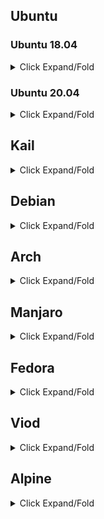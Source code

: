 ## Ubuntu

### Ubuntu 18.04
<details markdown='1'><summary>Click Expand/Fold</summary>

#### Core
`pkg update -y && pkg install curl proot tar -y && curl http://192.168.31.134:8180/AndronixOrigin/Installer/Ubuntu/ubuntu.sh | bash`

#### Desktop Environment - XFCE
`pkg update -y && pkg install curl proot tar -y && curl http://192.168.31.134:8180/AndronixOrigin/Installer/Ubuntu/ubuntu-xfce.sh | bash`

#### Desktop Environment - LXDE
`pkg update -y && pkg install curl proot tar -y && curl http://192.168.31.134:8180/AndronixOrigin/Installer/Ubuntu/ubuntu-lxde.sh | bash`

#### Desktop Environment - LXQT
`pkg update -y && pkg install curl proot tar -y && curl http://192.168.31.134:8180/AndronixOrigin/Installer/Ubuntu/ubuntu-lxqt.sh | bash`

#### Windwos Managers - Awesome
`pkg update -y && pkg install curl proot tar -y && curl http://192.168.31.134:8180/AndronixOrigin/Installer/Ubuntu/ubuntu-awesome.sh | bash`

#### Windwos Managers - Openbox
`pkg update -y && pkg install curl proot tar -y && curl http://192.168.31.134:8180/AndronixOrigin/Installer/Ubuntu/ubuntu-openbox.sh | bash`

#### Windwos Managers - i3
`pkg update -y && pkg install curl proot tar -y && curl http://192.168.31.134:8180/AndronixOrigin/Installer/Ubuntu/ubuntu-i3.sh | bash`

#### Uninstall
`curl http://192.168.31.134:8180/AndronixOrigin/Uninstall/Ubuntu/UNI-ubuntu.sh | bash`
</details>

### Ubuntu 20.04
<details markdown='1'><summary>Click Expand/Fold</summary>

#### Core
`pkg update -y && pkg install curl proot tar -y && curl http://192.168.31.134:8180/AndronixOrigin/Installer/Ubuntu20/ubuntu20.sh | bash`

#### Desktop Environment - XFCE
`pkg update -y && pkg install curl proot tar -y && curl http://192.168.31.134:8180/AndronixOrigin/Installer/Ubuntu20/ubuntu20-xfce.sh | bash`

#### Desktop Environment - LXDE
`pkg update -y && pkg install curl proot tar -y && curl http://192.168.31.134:8180/AndronixOrigin/Installer/Ubuntu20/ubuntu20-lxde.sh | bash`

#### Desktop Environment - LXQT
`pkg update -y && pkg install curl proot tar -y && curl http://192.168.31.134:8180/AndronixOrigin/Installer/Ubuntu20/ubuntu20-xlxqt.sh | bash`

#### Windwos Managers - Awesome
`pkg update -y && pkg install curl proot tar -y && curl http://192.168.31.134:8180/AndronixOrigin/Installer/Ubuntu20/ubuntu20-awesome.sh | bash`

#### Windwos Managers - Openbox
`pkg update -y && pkg install curl proot tar -y && curl http://192.168.31.134:8180/AndronixOrigin/Installer/Ubuntu20/ubuntu20-xopenbox.sh | bash`

#### Windwos Managers - i3
`pkg update -y && pkg install curl proot tar -y && curl http://192.168.31.134:8180/AndronixOrigin/Installer/Ubuntu20/ubuntu20-i3.sh | bash`

#### Uninstall
`curl http://192.168.31.134:8180/AndronixOrigin/Installer/Uninstall/Ubuntu20/UNI-ubuntu20.sh | bash`

</details>

## Kail
<details markdown='1'><summary>Click Expand/Fold</summary>

#### Core
`pkg update -y && pkg install curl proot tar -y && curl http://192.168.31.134:8180/AndronixOrigin/Installer/Kali/kali.sh | bash`

#### Desktop Environment - XFCE
`pkg update -y && pkg install curl proot tar -y && curl http://192.168.31.134:8180/AndronixOrigin/Installer/Kali/kali-xfce.sh | bash`

#### Desktop Environment - LXDE
`pkg update -y && pkg install curl proot tar -y && curl http://192.168.31.134:8180/AndronixOrigin/Installer/Kali/kali-lxde.sh | bash`

#### Desktop Environment - LXQT
`pkg update -y && pkg install curl proot tar -y && curl http://192.168.31.134:8180/AndronixOrigin/Installer/Kali/kali-lxqt.sh | bash`

#### Windwos Managers - Awesome
`pkg update -y && pkg install curl proot tar -y && curl http://192.168.31.134:8180/AndronixOrigin/Installer/Kali/kali-awesome.sh | bash`

#### Windwos Managers - Openbox
`pkg update -y && pkg install curl proot tar -y && curl http://192.168.31.134:8180/AndronixOrigin/Installer/Kali/kali-openbox.sh | bash`

#### Windwos Managers - i3
`pkg update -y && pkg install curl proot tar -y && curl http://192.168.31.134:8180/AndronixOrigin/Installer/Kali/kali-i3.sh | bash`

#### Uninstall
`curl http://192.168.31.134:8180/AndronixOrigin/Uninstall/Kali/UNI-kali.sh | bash`

</details>

## Debian
<details markdown='1'><summary>Click Expand/Fold</summary>

#### Core
`pkg update -y && pkg install curl proot tar -y && curl http://192.168.31.134:8180/AndronixOrigin/Installer/Debian/debian.sh | bash`

#### Desktop Environment - XFCE
`pkg update -y && pkg install curl proot tar -y && curl http://192.168.31.134:8180/AndronixOrigin/Installer/Debian/debian-xfce.sh | bash`

#### Desktop Environment - LXDE
`pkg update -y && pkg install curl proot tar -y && curl http://192.168.31.134:8180/AndronixOrigin/Installer/Debian/debian-lxde.sh | bash`

#### Desktop Environment - LXQT
`pkg update -y && pkg install curl proot tar -y && curl http://192.168.31.134:8180/AndronixOrigin/Installer/Debian/debian-lxqt.sh | bash`

#### Windwos Managers - Awesome
`pkg update -y && pkg install curl proot tar -y && curl http://192.168.31.134:8180/AndronixOrigin/Installer/Debian/debian-awesome.sh | bash`

#### Windwos Managers - Openbox
`pkg update -y && pkg install curl proot tar -y && curl http://192.168.31.134:8180/AndronixOrigin/Installer/Debian/debian-openbox.sh | bash`

#### Windwos Managers - i3
`pkg update -y && pkg install curl proot tar -y && curl http://192.168.31.134:8180/AndronixOrigin/Installer/Debian/debian-i3.sh | bash`

#### Uninstall
`curl http://192.168.31.134:8180/AndronixOrigin/Uninstall/Debian/UNI-debian.sh | bash`

</details>

## Arch
<details markdown='1'><summary>Click Expand/Fold</summary>

#### Core
`pkg update -y && pkg install curl proot tar -y && curl http://192.168.31.134:8180/AndronixOrigin/Installer/Arch/armhf/arch.sh | bash`

#### Desktop Environment - XFCE
`pkg update -y && pkg install curl proot tar -y && curl http://192.168.31.134:8180/AndronixOrigin/Installer/Arch/armhf/arch-xfce.sh | bash`

#### Desktop Environment - LXDE
`pkg update -y && pkg install curl proot tar -y && curl http://192.168.31.134:8180/AndronixOrigin/Installer/Arch/armhf/arch-lxde.sh | bash`

#### Windwos Managers - Awesome
`pkg update -y && pkg install curl proot tar -y && curl http://192.168.31.134:8180/AndronixOrigin/Installer/Arch/armhf/arch-awesome.sh | bash`

#### Windwos Managers - Openbox
`pkg update -y && pkg install curl proot tar -y && curl http://192.168.31.134:8180/AndronixOrigin/Installer/Arch/armhf/arch-openbox.sh | bash`

#### Windwos Managers - i3
`pkg update -y && pkg install curl proot tar -y && curl http://192.168.31.134:8180/AndronixOrigin/Installer/Arch/armhf/arch-i3.sh | bash`

#### Uninstall
`curl http://192.168.31.134:8180/AndronixOrigin/Uninstall/Arch/UNI-arch.sh | bash`

</details>

## Manjaro
<details markdown='1'><summary>Click Expand/Fold</summary>

#### Core
`pkg update -y && pkg install curl proot tar -y && curl http://192.168.31.134:8180/AndronixOrigin/Installer/Manjaro/manjaro.sh | bash`

#### Desktop Environment - XFCE
`pkg update -y && pkg install curl proot tar -y && curl http://192.168.31.134:8180/AndronixOrigin/Installer/Manjaro/manjaro-xfce.sh | bash`

#### Desktop Environment - LXDE
`pkg update -y && pkg install curl proot tar -y && curl http://192.168.31.134:8180/AndronixOrigin/Installer/Manjaro/manjaro-lxde.sh | bash`

#### Desktop Environment - LXQT
`pkg update -y && pkg install curl proot tar -y && curl http://192.168.31.134:8180/AndronixOrigin/Installer/Manjaro/manjaro-lxqt.sh | bash`

#### Windwos Managers - Awesome
`pkg update -y && pkg install curl proot tar -y && curl http://192.168.31.134:8180/AndronixOrigin/Installer/Manjaro/manjaro-awesome.sh | bash`

#### Windwos Managers - Openbox
`pkg update -y && pkg install curl proot tar -y && curl http://192.168.31.134:8180/AndronixOrigin/Installer/Manjaro/manjaro-openbox.sh | bash`

#### Windwos Managers - i3
`pkg update -y && pkg install curl proot tar -y && curl http://192.168.31.134:8180/AndronixOrigin/Installer/Manjaro/manjaro-i3.sh | bash`

#### Uninstall
`curl http://192.168.31.134:8180/AndronixOrigin/Uninstall/Manjaro/UNI-manjaro.sh | bash`

</details>

## Fedora
<details markdown='1'><summary>Click Expand/Fold</summary>

#### Core
`pkg update -y && pkg install curl proot tar -y && curl http://192.168.31.134:8180/AndronixOrigin/Installer/Fedora/fedora.sh | bash`

#### Desktop Environment - XFCE
`pkg update -y && pkg install curl proot tar -y && curl http://192.168.31.134:8180/AndronixOrigin/Installer/Fedora/fedora-xfce.sh | bash`

#### Desktop Environment - LXDE
`pkg update -y && pkg install curl proot tar -y && curl http://192.168.31.134:8180/AndronixOrigin/Installer/Fedora/fedora-lxde.sh | bash`

#### Desktop Environment - LXQT
`pkg update -y && pkg install curl proot tar -y && curl http://192.168.31.134:8180/AndronixOrigin/Installer/Fedora/fedora-lxqt.sh | bash`

#### Windwos Managers - Awesome
`pkg update -y && pkg install curl proot tar -y && curl http://192.168.31.134:8180/AndronixOrigin/Installer/Fedora/fedora-awesome.sh | bash`

#### Windwos Managers - Openbox
`pkg update -y && pkg install curl proot tar -y && curl http://192.168.31.134:8180/AndronixOrigin/Installer/Fedora/fedora-openbox.sh | bash`

#### Windwos Managers - i3
`pkg update -y && pkg install curl proot tar -y && curl http://192.168.31.134:8180/AndronixOrigin/Installer/Fedora/fedora-i3.sh | bash`

#### Uninstall
`curl http://192.168.31.134:8180/AndronixOrigin/Uninstall/Fedora/UNI-fedora.sh | bash`

</details>

## Viod
<details markdown='1'><summary>Click Expand/Fold</summary>

#### Core
`pkg update -y && pkg install curl proot tar -y && curl http://192.168.31.134:8180/AndronixOrigin/Installer/Void/void.sh | bash`

#### Desktop Environment - XFCE
`pkg update -y && pkg install curl proot tar -y && curl http://192.168.31.134:8180/AndronixOrigin/Installer/Void/void-xfce.sh | bash`

#### Desktop Environment - LXDE
`pkg update -y && pkg install curl proot tar -y && curl http://192.168.31.134:8180/AndronixOrigin/Installer/Void/void-lxde.sh | bash`

#### Desktop Environment - LXQT
`pkg update -y && pkg install curl proot tar -y && curl http://192.168.31.134:8180/AndronixOrigin/Installer/Void/void-lxqt.sh | bash`

#### Windwos Managers - Awesome
`pkg update -y && pkg install curl proot tar -y && curl http://192.168.31.134:8180/AndronixOrigin/Installer/Void/void-awesome.sh | bash`

#### Windwos Managers - Openbox
`pkg update -y && pkg install curl proot tar -y && curl http://192.168.31.134:8180/AndronixOrigin/Installer/Void/void-openbox.sh | bash`

#### Windwos Managers - i3
`pkg update -y && pkg install curl proot tar -y && curl http://192.168.31.134:8180/AndronixOrigin/Installer/Void/void-i3.sh | bash`

#### Uninstall
`curl http://192.168.31.134:8180/AndronixOrigin/Uninstall/Void/UNI-void.sh | bash`

</details>

## Alpine
<details markdown='1'><summary>Click Expand/Fold</summary>

#### Core
`pkg update -y && pkg install curl proot tar -y && curl http://192.168.31.134:8180/AndronixOrigin/Installer/Alpine/alpine.sh | bash`

#### Desktop Environment - XFCE
`pkg update -y && pkg install curl proot tar -y && curl http://192.168.31.134:8180/AndronixOrigin/Installer/Alpine/alpinexfce.sh | bash`

#### Uninstall
`curl http://192.168.31.134:8180/AndronixOrigin/Uninstall/Alpine/UNI-alpine.sh | bash`

</details>
